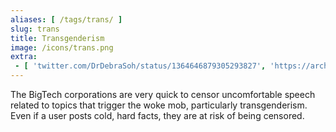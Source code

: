 ```yaml
---
aliases: [ /tags/trans/ ]
slug: trans
title: Transgenderism
image: /icons/trans.png
extra:
 - [ 'twitter.com/DrDebraSoh/status/1364646879305293827', 'https://archive.is/wY64V' ]
---
```


The BigTech corporations are very quick to censor uncomfortable speech related
to topics that trigger the woke mob, particularly transgenderism. Even if a
user posts cold, hard facts, they are at risk of being censored.
